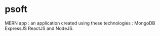 # psoft
MERN app : an application created using these technologies : MongoDB ExpressJS ReactJS and NodeJS.
